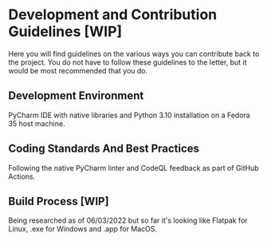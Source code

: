 # Development and Contribution Guidelines [WIP]
Here you will find guidelines on the various ways you can contribute back to 
the project. You do not have to follow these guidelines to the letter, but it 
would be most recommended that you do.

## Development Environment
PyCharm IDE with native libraries and Python 3.10 installation on a Fedora 35 
host machine.

## Coding Standards And Best Practices
Following the native PyCharm linter and CodeQL feedback as part of GitHub 
Actions.

## Build Process [WIP]
Being researched as of 06/03/2022 but so far it's looking like Flatpak for 
Linux, .exe for Windows and .app for MacOS.